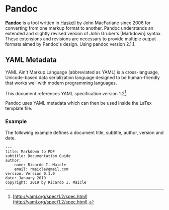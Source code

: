 # Pandoc

[__Pandoc__](http://pandoc.org) is a tool written in
[Haskell](https://www.haskell.org) by John MacFarlane since 2006 for
converting from one markup format to another. Pandoc understands an
extended and slightly revised version of John Gruber's [Markdown] syntax.
These extensions and revisions are necessary to provide multiple output
formats aimed by Pandoc's design. Using pandoc version 2.1.1.

## YAML Metadata

YAML Ain't Markup Language (abbreviated as YAML) is a cross-language, Unicode-based data serialization language designed to be human-friendly that works well with modern programming languages.

This document references YAML specification version 1.2[^yaml-1.2].

Pandoc uses YAML metadata which can then be used inside the LaTex template file.

### Example

The following example defines a document title, subtitle, author, version and date.

~~~
---
title: Markdown to PDF
subtitle: Documentation Guide
author:
  - name: Ricardo I. Maicle
    email: rmaicle@gmail.com
version: Version 0.1.0
date: January 2019
copyright: 2019 by Ricardo I. Maicle
~~~

[^yaml-1.2]: [http://yaml.org/spec/1.2/spec.html](http://yaml.org/spec/1.2/spec.html).
